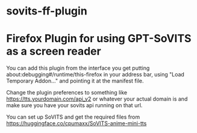 # sovits-ff-plugin
# Firefox Plugin for using GPT-SoVITS as a screen reader

You can add this plugin from the interface you get putting about:debugging#/runtime/this-firefox in your address bar, using "Load Temporary Addon..." and pointing it at the manifest file.

Change the plugin preferences to something like https://tts.yourdomain.com/api_v2 or whatever your actual domain is and make sure you have your sovits api running on that url.

You can set up SoVITS and get the required files from https://huggingface.co/cpumaxx/SoVITS-anime-mini-tts
